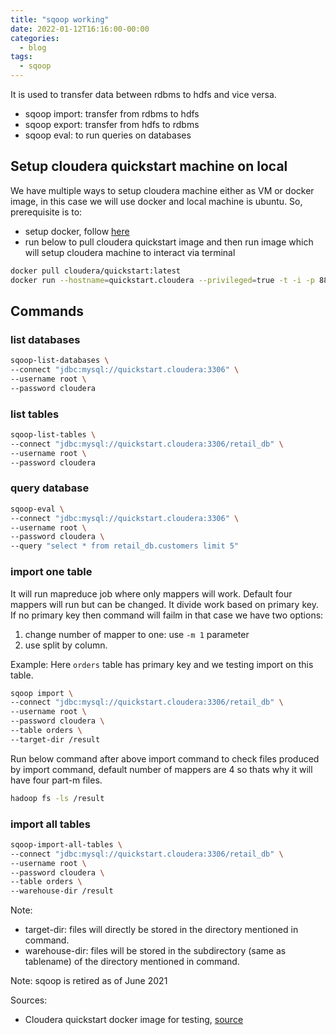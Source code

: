 ```yaml
---
title: "sqoop working"
date: 2022-01-12T16:16:00-00:00
categories:
  - blog
tags:
  - sqoop
---
```



It is used to transfer data between rdbms to hdfs and vice versa.

* sqoop import: transfer from rdbms to hdfs
* sqoop export: transfer from hdfs to rdbms
* sqoop eval: to run queries on databases


## Setup cloudera quickstart machine on local
We have multiple ways to setup cloudera machine either as VM or docker image, in this case we will use docker and local machine is ubuntu. So, prerequisite is to:
* setup docker, follow [here][docker]
* run below to pull cloudera quickstart image and then run image which will setup cloudera machine to interact via terminal

```sh
docker pull cloudera/quickstart:latest
docker run --hostname=quickstart.cloudera --privileged=true -t -i -p 8888:8888 -p 80:80 -p 8080:8080 cloudera/quickstart /usr/bin/docker-quickstart
```


## Commands

### list databases

```sh
sqoop-list-databases \
--connect "jdbc:mysql://quickstart.cloudera:3306" \
--username root \
--password cloudera
```

### list tables

```sh
sqoop-list-tables \
--connect "jdbc:mysql://quickstart.cloudera:3306/retail_db" \
--username root \
--password cloudera
```

### query database

```sh
sqoop-eval \
--connect "jdbc:mysql://quickstart.cloudera:3306" \
--username root \
--password cloudera \
--query "select * from retail_db.customers limit 5"
```

### import one table
It will run mapreduce job where only mappers will work. Default four mappers will run but can be changed. It divide work based on primary key. If no primary key then command will failm in that case we have two options:
1. change number of mapper to one: use `-m 1` parameter
2. use split by column.

Example: Here `orders` table has primary key and we testing import on this table.

```sh
sqoop import \
--connect "jdbc:mysql://quickstart.cloudera:3306/retail_db" \
--username root \
--password cloudera \
--table orders \
--target-dir /result
```

Run below command after above import command to check files produced by import command, default number of mappers are 4 so thats why it will have four part-m files.
```sh
hadoop fs -ls /result
```

### import all tables

```sh
sqoop-import-all-tables \
--connect "jdbc:mysql://quickstart.cloudera:3306/retail_db" \
--username root \
--password cloudera \
--table orders \
--warehouse-dir /result
```

Note:
* target-dir: files will directly be stored in the directory mentioned in command.
* warehouse-dir: files will be stored in the subdirectory (same as tablename) of the directory mentioned in command.

Note: sqoop is retired as of June 2021

Sources: 
* Cloudera quickstart docker image for testing, [source][cloudera]

[docker]: https://docs.docker.com/engine/install/ubuntu/
[cloudera]: https://hub.docker.com/r/cloudera/quickstart/